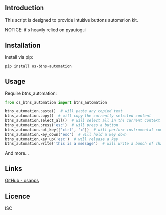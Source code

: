 Introduction
------------

This script is designed to provide intuitive buttons automation kit.

NOTICE: it's heavily relied on pyautogui

## Installation
Install via pip:

    pip install os-btns-automation

## Usage       
Require btns_automation:
```python        
from os_btns_automation import btns_automation

btns_automation.paste()  # will paste any copied text
btns_automation.copy()  # will copy the currently selected content
btns_automation.select_all()  # will select all in the current context
btns_automation.press('esc')  # will press a button
btns_automation.hot_key(['ctrl', 'c'])  # will perform instrumental combo of buttons
btns_automation.key_down('esc')  # will hold a key down
btns_automation.key_up('esc')  # will release a key
btns_automation.write('this is a message')  # will write a bunch of characters
```


And more...


## Links
[GitHub - osapps](https://github.com/osfunapps)

## Licence
ISC
